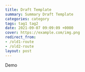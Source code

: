 ```yaml
---
title: Draft Template
summary: Summary Draft Template
categories: category
tags: tag1 tag2
date: 2021-09-07 09:09:09 +0000
cover: https://example.com/img.png
redirect_from: 
- /old1-route
- /old2-route
layout: post
---
```


Demo